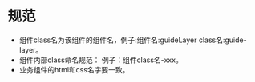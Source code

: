 # 规范

* 组件class名为该组件的组件名，例子:组件名:guideLayer  class名:guide-layer。
* 组件内部class命名规范： 例子：组件class名-xxx。
* 业务组件的html和css名字要一致。
